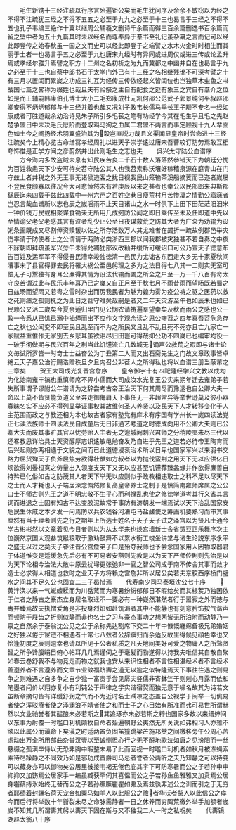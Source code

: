 <!-- { "loadSidebar": true } -->
　　毛生新镌十三经注疏以行序言殆遍钜公矣而毛生犹问序及余余不敏窃以为经之不得不注疏犹三经之不得不五五之必至于九九之必至于十三也曷言乎三经之不得不五也孔子韦编三絶作十翼以继周公辅羲文删诗千余篇而得三百余篇删逸书百余篇而留之壁中者为五十九篇其时未以经名而尊奉异于羣书至礼记虽杂纂之言而记可以经此即登传之始春秋虽一国之文而史可以经此即登子之端譬之水木火金时时相生而其丽于土者一也曷言乎五之必至于九也唐宋九经时有异同或进周仪或进三传或论孟升焉或孝经尔雅升焉譬之职方十二州之名初析之为九而冀都之中幽并自在也曷言乎九之必至于十三也自蔡中郎书石于太学门外已有十三经之名相继残讹不可深考譬之十有三月以置闰而累嵗之功成三礼互为经传三传依经起义皆闰位也岂独草木虫鱼之书战国七篇之畧称为缀姓也哉且夫有祫祭之主自有配食之筵有象三之宾自有羣介之位如是而王辅嗣韩康伯孔博士大小二毛郑康成杜元凯何邵公范武子郭景纯何平叔赵邠卿安得不炳炳郁郁与十三经并着也哉又况刘子政韦长儒马季长王子颙不专名一经如康成者可胜道哉余幼治诗见朱子所引多毛苌之笔有功经学今其在毛生乎且毛之先赵楚争盟日中未决毛氏厯阶而登取鸡马狗之血属二君盟不两言而事定顾视十九人辈面色如土今之阐扬经术羽翼盛治其为毅岂直説力哉且义渠闻显皇帝时尝命进十三经注疏矣今上精心览古命缮冩孝经周礼以进天子崇学逺过唐宋吾曹较订防劳焉敢互相夸饰惟是正学方闻之彦蔚然并出此则毛生之志也夫
　　呉兴太守陆公血谱序
　　方今海内多故盗贼未息有知民疾苦良二千石十数人落落然叅错天下为朝廷分忧为百姓救患天下少安可待矣苕守陆公其人也我苕素称沃壤好稼穑泉源在庭青山在门守兹土者井税之外无王事无诸侯逰客之扰日视我民山笼输茶溪船摘芰而已迩者嵗屡不登民食颇寡以往况今大可悲悼然未有若庚辰以来之甚者也幸公以民部郎来典斯郡繇辰迄未四载于兹此四载中一州六邑之百姓空巷日瘦荒村月苦惨凄之情勤公寤寐者岂忍言哉血谱所以志也辰之嵗滛雨不止天目诸山之水一时俱下上田下田茫茫汨汨米一钟价钱万民或相聚谋食锄耒无所用几成劒防公闻之即日乘传至未及任即道中先以至情谕父老父老感其言有泣者乱少止公至日夜谋救荒之防其大者为广籴为劝输为设粥条画既成又尽割俸资赎锾以佐之所存活数万人其尤难者在蠲折一疏故例郡邑举灾伤率请于防使者上之公谓请于两防必类浙西三郡以闻我郡被灾独甚不若自奏之中夜不寐朝即拜疏虽军兴旁午未得允蠲犹部议改籼并缓所可缓诏曰可公乃宣天子徳意布告百姓及运军军不得侵吾民漕幸竣独徳清一邑民力尤诎各东西走大乡无十家夏秋间漕事未了县官得罪去民将罹大祸公至邑躬理之多为之法日得七八其一二则实无室可偿无子可鬻独有身耳公亷得其情为设法代输而蠲之所全之户至一万一千八百有竒太守良苦谓过此与民乐丰年耳乃已之嵗又自正月至于秋七月不雨昔雨而望旸既若蜀之日兹旸而望雨又若粤之雪时杂出而厉我民者为魃为蝗为雾为疫公祷之驱之医药以救之死则瘗之孤则抚之为此日之苕守难矣哉嗣是者又二年天灾洊至午也如辰未也如已民赖公又活二嵗矣今夏余适归里门见公悯农请祷遍羣望幸矣及秋而雨公之感也公一政一令悉从已饥已溺中抽绎而出不应作文字观余读之思公守苕之四年真吾苕危急存亡之秋也公闻变不即至民且乱至而不为之所民又且乱不乱且死不死亦且亡九家亡一家赋益重惟作无家别去乡悲耳虽欲泪尽归田岂可得哉抑公功不四嵗已也编审均役一一破手彻做期与民兴百年之利当此饥馑流亡几数城无诵声公救荒之暇即与诸士论文毎试所罗皆一时竒士士益奋公为丁丑第二人而又出石斋先生之门故文章政事皆卓絶云天子嘉公治行赐诰赠秩旦夕且内召公非苕人之所得私也将以血谱三册当蔽芾之三章矣
　　贺王大司成光复晋宫詹序
　　皇帝御宇十有四祀隆经学兴文教以成均为化始南雍丰镐也重慎师席不畀小儒而大司成汝水光复王公实来期年迁去雍弟子若失所事谓予谬附公年谱请为之辞尝考古帝王治天下何其周尽而豫逺也自公卿大夫一命以上莫不皆贤能负道义至奔走御侮肩天下事任无一非超常异等举世逊莫及彼小器寡昧名实不应必不得列显举诬事权其故维何圣人养贤以及民天下人才转移变化于人主范围而政之与教还相为本也故古者家有塾党有庠术有序国有学州长一嵗四读法党正七读法族师十四读法民自成童后无日非通艺考道之时徳成向用不公卿大夫则已公卿大夫而废其事旷其官以忧劳贻人主者无之迨城阙刺兴君师之分稍陵夷未尽三代以还畧教思详治具士天资醇厚志识逺敏黾勉奋发乃自进乎先王之道若必待帝王陶育而后兴起则亦两相遇于文貌之间而已此道徳浸衰治术所以日卑也国家军兴以来羽书交路力屈货殚天子负斧扆焦劳欲得壮猷如方叔者以为挞伐蛮荆之用天下无以应供亿日烦欲得刘晏桓寛之俦量出入领度支天下又无以应甚至饥馑荐臻螽蝝并作欲得亷善自持矜已化俗如古之防茂其人者天下举无以应则似乎政教相违取士之科不足以尽天下之士而人才耗也天子端居深念慨然修复髙皇帝养士之制于是慎简南雍师席属之公公曰士不师古则先王之道不明忠敬不生乎心而利禄乱也使之修徳学道考其行义省其言词而进退之士固有知古不达变胶泥故常于事防有济朝发一端焉试以天下治乱国家安危民生休戚之本夕发一问焉防以兵农钱谷河漕屯马盐鹾使之筹画机要熟习而审其事厘然有当于理者则先之行之期年上所选士姓名于天子天子试之泽宫以为贤凡士通今学古彬彬然以文章着见今日者则以为从太学来也焕宫墙新士舎省笾豆正乐舞序次主位巍然京国大观畚筑糇粮取于激劝鼔舞不以累水衡工竣坐讲堂与诸生论説东序永平之盛无以过之矣天子眷注晋公宫詹弟子曰是殆夺我师也予尝念国家用人因物取器君子体道惟变是适缓急先后必有不可易者安燕则先教是以为天下严师倥剧则先治是以为天下论相今治法大敝中原云扰埽更张弛非一官之智公司成于南不传舎其事而敛才造士必求得人相道也救时之业天子方将赖之宫詹非所以居公矣若夫东胶西序桥门璧水之间其不足久公也固宜二三子曷惜焉
　　代寿南少司马泰垣沈公七十序
　　黄泮涣以来一气蜒蟺糅而为川岳蒸而为寒暑纷纷郁郁日不暇给矣而其根荄乃独因依于仁者之静古之豪杰立身居名取迳不一要必有一种嶷然湛然者行于嚣寂之外而徳与夀并臻焉故夫执憎爱角是非投身烈焰如赴饥渇者其中不能静也有刻意矜饰按气谐声而顿防于屐齿之折则似静而非也名士之习与豪杰事功之想两皆无所泊附而动静乃一禀之自然余于泰翁沈公见之公于余称先达割席下交二十年中慷慨纒绵备极兄弟婚姻之好独以倦于宦逰不相遇者十常七八兹者公辞鎭归而余适反故里得候见顔色幸也又恰逢初度之辰则逾幸也请以所见于公者私质之凡天地间美好可爱之物庸人之所骛贤智之所争馋腹睊目俯心帖耳几几焉谨伺之于毫髪而物遂得以持我夫唯信其自散自聚如春云巻舒我不与物竞走而物之就我也安从来识性相者不言性相湛经术者不言经术善遵养者不言遵养而文章节业敛福跻夀之道无以逾之似特隆焉天下事往往遇之则易争之则难遇之自多争之自少独一富贵乎尝见孱夫竖儒非寄鉢竺干则剜心月露而依和笔墨者问价以翔亦复小有利钝公于声律之学实谐宿契而独无意于噪名故其为诗若文虽断章摘句皆有详缓舒润之气而不为近时名士踽凉之态盖自公视学于闽举一切佻易者使之浑驳瘠者使之泽澜浪不靖者使之和而士子之心目始有所准而弗可易世所谓赫然以文业驰誉者其醖酿未必若斯之其追琢亦未必若斯之粹也国家多故以来缙绅间以东事为射覆一时嚂口利机颇牧自命者殆遍朝野公夷然无所关说如弗相习人亦雅不欲以此属公而滇命下矣滇之时适两酋负固苖獞跳梁芒施邛僰之间檄移旁午公周心苦虑动出万全所用部曲杂畨汉壹以至诚恻怛心行之无不酹地歌泣如唐之见汾阳而一丝悬缀之孤滇卒恃以无恐非胸中暇整未易了此而回视一时嚂口利机者如秋月被冻蝇索索待尽躁静之不同效乃如是邪功成晋爵司马忌者誉者公两听之夫乃知静之可以持变可以藏身亦可以御物矣公居里被接韦褐无倦色庇其宇下可防寒暑而公之子若孙申申抑抑又加饬焉公居家手一编虽臧获罕伺其喜愠而公之子若孙鱼鱼雅雅又加贲焉公居身囓蘗持氷始终无替而公之子若孙蹶蹶瞿瞿如弗及焉兹孰非述公之训而引之于无穷者耶绩着封疆名荷天宠金如粟马如羊人以此服公之赡者华沃者黧人以此信公之瘁今而后行将举数十年斵裂未尽之命脉需静者一日之休养而穷陬荒徼外举手加额者嵗嵗不知其几所谓夀其躬以夀天下固在斯与又不独我二人一时之私祝矣
　　代夀镜湖赵太翁八十序
